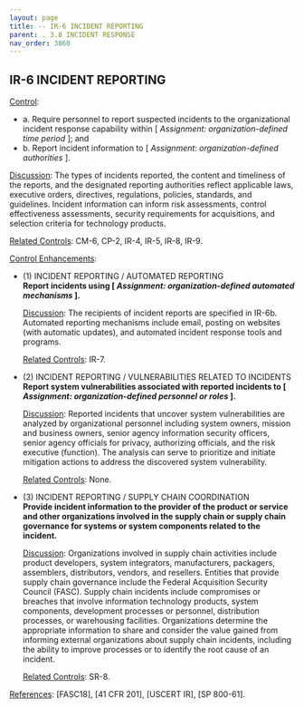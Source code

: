 ```yaml
---
layout: page
title: -- IR-6 INCIDENT REPORTING 
parent: . 3.8 INCIDENT RESPONSE
nav_order: 3860 
---
```


## IR-6 INCIDENT REPORTING

<ins>Control</ins>:
* a. Require personnel to report suspected incidents to the organizational incident response capability within [ _Assignment: organization-defined time period_ ]; and
* b. Report incident information to [ _Assignment: organization-defined authorities_ ].

<ins>Discussion</ins>: The types of incidents reported, the content and timeliness of the reports, and the designated reporting authorities reflect applicable laws, executive orders, directives, regulations, policies, standards, and guidelines. Incident information can inform risk assessments, control effectiveness assessments, security requirements for acquisitions, and selection criteria for technology products.

<ins>Related Controls</ins>: CM-6, CP-2, IR-4, IR-5, IR-8, IR-9.

<ins>Control Enhancements</ins>:

* (1) INCIDENT REPORTING / AUTOMATED REPORTING<br>
**Report incidents using [ _Assignment: organization-defined automated mechanisms_ ].**

    <ins>Discussion</ins>: The recipients of incident reports are specified in IR-6b. Automated reporting mechanisms include email, posting on websites (with automatic updates), and automated incident response tools and programs.

    <ins>Related Controls</ins>: IR-7.

* (2) INCIDENT REPORTING / VULNERABILITIES RELATED TO INCIDENTS<br>
**Report system vulnerabilities associated with reported incidents to [ _Assignment: organization-defined personnel or roles_ ].**

    <ins>Discussion</ins>: Reported incidents that uncover system vulnerabilities are analyzed by organizational personnel including system owners, mission and business owners, senior agency information security officers, senior agency officials for privacy, authorizing officials, and the risk executive (function). The analysis can serve to prioritize and initiate mitigation actions to address the discovered system vulnerability.

    <ins>Related Controls</ins>: None.

* (3) INCIDENT REPORTING / SUPPLY CHAIN COORDINATION<br>
**Provide incident information to the provider of the product or service and other organizations involved in the supply chain or supply chain governance for systems or system components related to the incident.**

    <ins>Discussion</ins>: Organizations involved in supply chain activities include product developers, system integrators, manufacturers, packagers, assemblers, distributors, vendors, and resellers. Entities that provide supply chain governance include the Federal Acquisition Security Council (FASC). Supply chain incidents include compromises or breaches that involve information technology products, system components, development processes or personnel, distribution processes, or warehousing facilities. Organizations determine the appropriate information to share and consider the value gained from informing external organizations about supply chain incidents, including the ability to improve processes or to identify the root cause of an incident.

    <ins>Related Controls</ins>: SR-8.

<ins>References</ins>: [FASC18], [41 CFR 201], [USCERT IR], [SP 800-61].


